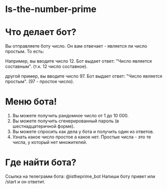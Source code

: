 # Is-the-number-prime

# Что делает бот?
Вы отправляете боту число. Он вам отвечает - является ли число простым. То есть:

Например, вы вводите число 12.
Бот выдает ответ: "Число является составным". (т.к. 12 число составное).

другой пример, вы вводите число 97.
Бот выдает ответ: "Число является простым". (97 - простое число).

# Меню бота!
1) Вы можете получить рандомное число от 1 до 10 000.
2) Вы можете получить сгенерированный пароль (в шестнадцатеричной форме).
3) Вы можете спросить как дела у бота и получить один из ответов.
4) Узнать какое число простое а какое нет. Простые числа - это те числа, у который нет множителей.

# Где найти бота?
Ссылка на телеграмм бота: @istheprime_bot
Напиши боту привет или /start и он ответит.
